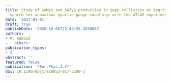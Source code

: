 ```yaml
---
title: Study of $WWγ$ and $WZγ$ production in $pp$ collisions at $sqrts = 8$ TeV and
  search for anomalous quartic gauge couplings with the ATLAS experiment
date: '2017-01-01'
draft: true
publishDate: '2020-10-05T22:46:55.203008Z'
authors:
- M. Aaboud
- ' others'
publication_types:
- 2
abstract: ''
featured: false
publication: '*Eur.Phys.J.C*'
doi: 10.1140/epjc/s10052-017-5180-3
---
```


